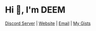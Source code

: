 <h1 align="left">Hi 👋, I'm DEEM</h1>

[Discord Server](https://discord.gg/hKJHUF9d88) | [Website](https://deebot.fun/) | [Email](mailto:https://deebot.fun/) | [My Gists](https://gist.github.com/DEEM-0001)

